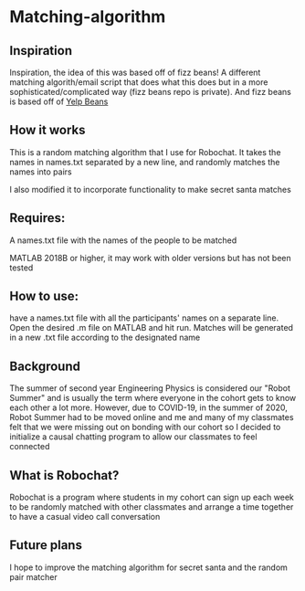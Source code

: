 # Matching-algorithm
## Inspiration
Inspiration, the idea of this was based off of fizz beans! A different matching algorith/email script that does what this does but in a more sophisticated/complicated way (fizz beans repo is private). And fizz beans is based off of [Yelp Beans](https://github.com/Yelp/beans)

## How it works
This is a random matching algorithm that I use for Robochat. It takes the names in names.txt separated by a new line, 
and randomly matches the names into pairs

I also modified it to incorporate functionality to make secret santa matches 

## Requires:
A names.txt file with the names of the people to be matched

MATLAB 2018B or higher, it may work with older versions but has not been tested 

## How to use:
have a names.txt file with all the participants' names on a separate line. Open the desired .m file on MATLAB and hit run. Matches will be generated in a new .txt file according to the designated name

## Background
The summer of second year Engineering Physics is considered our "Robot Summer" and is usually the term where everyone 
in the cohort gets to know each other a lot more. However, due to COVID-19, in the summer of 2020, Robot Summer had 
to be moved online and me and many of my classmates felt that we were missing out on bonding with our cohort so I 
decided to initialize a causal chatting program to allow our classmates to feel connected

## What is Robochat?
Robochat is a program where students in my cohort can sign up each week to be randomly matched with other classmates 
and arrange a time together to have a casual video call conversation

## Future plans
I hope to improve the matching algorithm for secret santa and the random pair matcher
